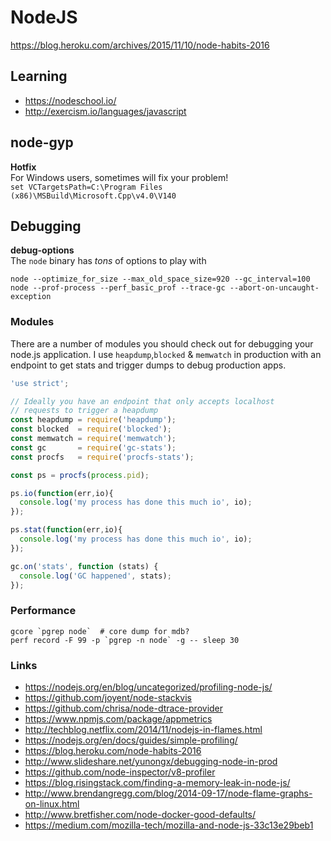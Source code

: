 # NodeJS

https://blog.heroku.com/archives/2015/11/10/node-habits-2016

## Learning
- https://nodeschool.io/
- http://exercism.io/languages/javascript

## node-gyp
**Hotfix**  
For Windows users, sometimes will fix your problem!  
`set VCTargetsPath=C:\Program Files (x86)\MSBuild\Microsoft.Cpp\v4.0\V140`

## Debugging
**debug-options**  
The `node` binary has *tons* of options to play with
```shell
node --optimize_for_size --max_old_space_size=920 --gc_interval=100
node --prof-process --perf_basic_prof --trace-gc --abort-on-uncaught-exception
```

### Modules
There are a number of modules you should check out for debugging your node.js application. I use `heapdump`,`blocked` & `memwatch` in production with an endpoint
to get stats and trigger dumps to debug production apps.

```javascript
'use strict';

// Ideally you have an endpoint that only accepts localhost
// requests to trigger a heapdump
const heapdump = require('heapdump');
const blocked  = require('blocked');
const memwatch = require('memwatch');
const gc       = require('gc-stats');
const procfs   = require('procfs-stats');

const ps = procfs(process.pid);

ps.io(function(err,io){
  console.log('my process has done this much io', io);
});

ps.stat(function(err,io){
  console.log('my process has done this much io', io);
});

gc.on('stats', function (stats) {
  console.log('GC happened', stats);
});

```

### Performance

```shell
gcore `pgrep node`  # core dump for mdb?
perf record -F 99 -p `pgrep -n node` -g -- sleep 30
```


### Links
- https://nodejs.org/en/blog/uncategorized/profiling-node-js/
- https://github.com/joyent/node-stackvis
- https://github.com/chrisa/node-dtrace-provider
- https://www.npmjs.com/package/appmetrics
- http://techblog.netflix.com/2014/11/nodejs-in-flames.html
- https://nodejs.org/en/docs/guides/simple-profiling/
- https://blog.heroku.com/node-habits-2016
- http://www.slideshare.net/yunongx/debugging-node-in-prod
- https://github.com/node-inspector/v8-profiler
- https://blog.risingstack.com/finding-a-memory-leak-in-node-js/
- http://www.brendangregg.com/blog/2014-09-17/node-flame-graphs-on-linux.html
- http://www.bretfisher.com/node-docker-good-defaults/
- https://medium.com/mozilla-tech/mozilla-and-node-js-33c13e29beb1
